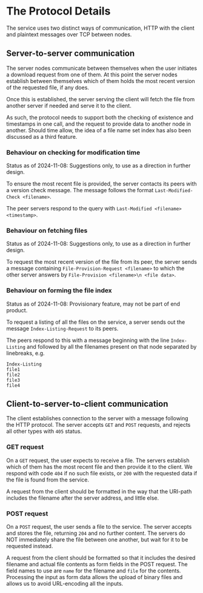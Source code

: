 # The Protocol Details
The service uses two distinct ways of communication, HTTP with the client and
plaintext messages over TCP between nodes.

## Server-to-server communication
The server nodes communicate between themselves when the user initiates a
download request from one of them. At this point the server nodes establish
between themselves which of them holds the most recent version of the
requested file, if any does.

Once this is established, the server serving the client will fetch the file
from another server if needed and serve it to the client.

As such, the protocol needs to support both the checking of existence and
timestamps in one call, and the request to provide data to another node in
another. Should time allow, the idea of a file name set index has also been
discussed as a third feature.

### Behaviour on checking for modification time
Status as of 2024-11-08: Suggestions only, to use as a direction in further
design.

To ensure the most recent file is provided, the server contacts its peers with
a version check message. The message follows the format
`Last-Modified-Check <filename>`.

The peer servers respond to the query with
`Last-Modified <filename> <timestamp>`.

### Behaviour on fetching files
Status as of 2024-11-08: Suggestions only, to use as a direction in further
design.

To request the most recent version of the file from its peer, the server sends
a message containing `File-Provision-Request <filename>` to which the other
server answers by `File-Provision <filename>\n <file data>`.

### Behaviour on forming the file index
Status as of 2024-11-08: Provisionary feature, may not be part of end product.

To request a listing of all the files on the service, a server sends out the
message `Index-Listing-Request` to its peers.

The peers respond to this with a message beginning with the line `Index-Listing`
and followed by all the filenames present on that node separated by linebreaks,
e.g.
```
Index-Listing
file1
file2
file3
file4
```

## Client-to-server-to-client communication
The client establishes connection to the server with a message following the
HTTP protocol. The server accepts `GET` and `POST` requests, and rejects all
other types with `405` status.

### GET request
On a `GET` request, the user expects to receive a file. The servers establish
which of them has the most recent file and then provide it to the client. We
respond with code `404` if no such file exists, or `200` with the requested
data if the file is found from the service.

A request from the client should be formatted in the way that the URI-path
includes the filename after the server address, and little else.

### POST request
On a `POST` request, the user sends a file to the service. The server accepts
and stores the file, returning `204` and no further content. The servers do NOT
immediately share the file between one another, but wait for it to be requested
instead.

A request from the client should be formatted so that it includes the desired
filename and actual file contents as form fields in the POST request. The field
names to use are `name` for the filename and `file` for the contents. Processing
the input as form data allows the upload of binary files and allows us to avoid
URL-encoding all the inputs.
